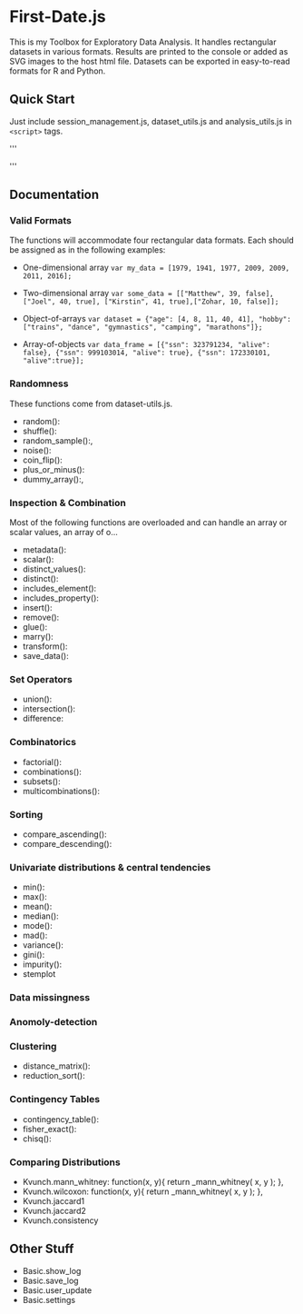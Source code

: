# First-Date.js
This is my Toolbox for Exploratory Data Analysis. It handles rectangular datasets in various formats. Results are printed to the console or added as SVG images to the host html file. Datasets can be exported in easy-to-read formats for R and Python. 

## Quick Start

Just include session_management.js, dataset_utils.js and analysis_utils.js in `<script>` tags.

'''
<html>
  <head>   
    <script type="text/javascript" src="scripts/session_management.js"></script>
    <script type="text/javascript" src="scripts/dataset_utils.js"></script>
    <script type="text/javascript" src="analysis_utils.js"></script>
  </head>
  <body>
  </body>
</html>
'''

## Documentation

### Valid Formats

The functions will accommodate four rectangular data formats. Each should be assigned as in the following examples:

- One-dimensional array
  `var my_data = [1979, 1941, 1977, 2009, 2009, 2011, 2016];`
- Two-dimensional array
  `var some_data = [["Matthew", 39, false],["Joel", 40, true], ["Kirstin", 41, true],["Zohar, 10, false]];`
  
- Object-of-arrays
  `var dataset = {"age": [4, 8, 11, 40, 41], "hobby": ["trains", "dance", "gymnastics", "camping", "marathons"]};`
  
- Array-of-objects
  `var data_frame = [{"ssn": 323791234, "alive": false}, {"ssn": 999103014, "alive": true}, {"ssn": 172330101, "alive":true}];`


### Randomness

These functions come from dataset-utils.js.

- random():
- shuffle():
- random_sample():,
- noise():
- coin_flip():
- plus_or_minus():
- dummy_array():,

### Inspection & Combination
Most of the following functions are overloaded and can handle an array or scalar values, an array of o...

- metadata():
- scalar():
- distinct_values():
- distinct():
- includes_element():
- includes_property():
- insert():
- remove():
- glue():
- marry():
- transform():
- save_data():

### Set Operators

- union():
- intersection():
- difference:

### Combinatorics

- factorial():
- combinations():
- subsets():
- multicombinations():

### Sorting

- compare_ascending():
- compare_descending():

### Univariate distributions & central tendencies

- min():
- max():
- mean():
- median():
- mode():
- mad():
- variance():
- gini():
- impurity():
- stemplot
### Data missingness

### Anomoly-detection
 
### Clustering

- distance_matrix():
- reduction_sort():

### Contingency Tables

- contingency_table():
- fisher_exact():
- chisq():

### Comparing Distributions
- Kvunch.mann_whitney: function(x, y){ return _mann_whitney( x, y ); },
- Kvunch.wilcoxon: function(x, y){ return _mann_whitney( x, y ); },
- Kvunch.jaccard1
- Kvunch.jaccard2
- Kvunch.consistency



## Other Stuff

- Basic.show_log
- Basic.save_log
- Basic.user_update
- Basic.settings

